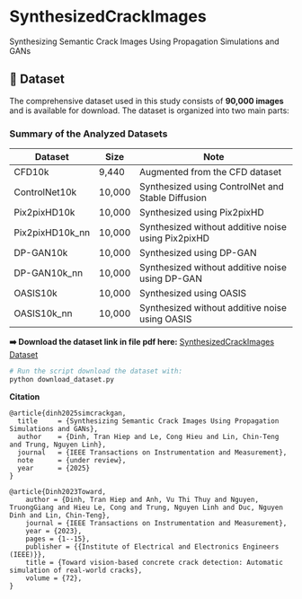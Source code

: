 # SynthesizedCrackImages
Synthesizing Semantic Crack Images Using Propagation Simulations and GANs

## 💾 Dataset

The comprehensive dataset used in this study consists of **90,000 images** and is available for download. The dataset is organized into two main parts:

### Summary of the Analyzed Datasets

| Dataset         | Size   | Note |
|-----------------|--------|------|
| CFD10k          | 9,440  | Augmented from the CFD dataset |
| ControlNet10k   | 10,000 | Synthesized using ControlNet and Stable Diffusion |
| Pix2pixHD10k    | 10,000 | Synthesized using Pix2pixHD |
| Pix2pixHD10k_nn | 10,000 | Synthesized without additive noise using Pix2pixHD |
| DP-GAN10k       | 10,000 | Synthesized using DP-GAN |
| DP-GAN10k_nn    | 10,000 | Synthesized without additive noise using DP-GAN |
| OASIS10k        | 10,000 | Synthesized using OASIS |
| OASIS10k_nn     | 10,000 | Synthesized without additive noise using OASIS |

**➡️ Download the dataset link in file pdf here:** [SynthesizedCrackImages Dataset](SynthesizedCrackImages.pdf)

```bash
# Run the script download the dataset with:
python download_dataset.py
```
**Citation**
```
@article{dinh2025simcrackgan,
  title     = {Synthesizing Semantic Crack Images Using Propagation Simulations and GANs},
  author    = {Dinh, Tran Hiep and Le, Cong Hieu and Lin, Chin-Teng and Trung, Nguyen Linh},
  journal   = {IEEE Transactions on Instrumentation and Measurement},
  note      = {under review},
  year      = {2025}
}
```
```
@article{Dinh2023Toward,
	author = {Dinh, Tran Hiep and Anh, Vu Thi Thuy and Nguyen, TruongGiang and Hieu Le, Cong and Trung, Nguyen Linh and Duc, Nguyen Dinh and Lin, Chin-Teng},
	journal = {IEEE Transactions on Instrumentation and Measurement},
	year = {2023},
	pages = {1--15},
	publisher = {{Institute of Electrical and Electronics Engineers (IEEE)}},
	title = {Toward vision-based concrete crack detection: Automatic simulation of real-world cracks},
	volume = {72},
}
```
